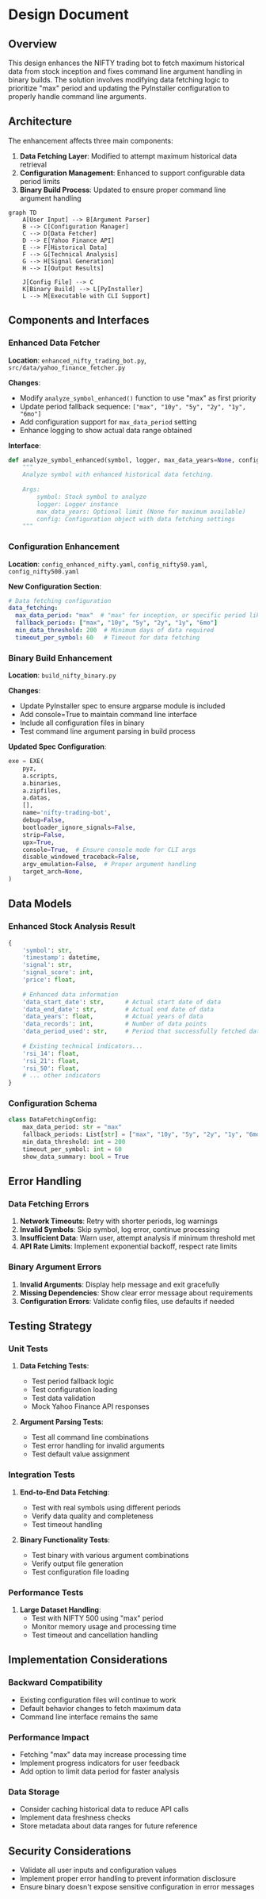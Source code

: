 # Design Document

## Overview

This design enhances the NIFTY trading bot to fetch maximum historical data from stock inception and fixes command line argument handling in binary builds. The solution involves modifying data fetching logic to prioritize "max" period and updating the PyInstaller configuration to properly handle command line arguments.

## Architecture

The enhancement affects three main components:

1. **Data Fetching Layer**: Modified to attempt maximum historical data retrieval
2. **Configuration Management**: Enhanced to support configurable data period limits
3. **Binary Build Process**: Updated to ensure proper command line argument handling

```mermaid
graph TD
    A[User Input] --> B[Argument Parser]
    B --> C[Configuration Manager]
    C --> D[Data Fetcher]
    D --> E[Yahoo Finance API]
    E --> F[Historical Data]
    F --> G[Technical Analysis]
    G --> H[Signal Generation]
    H --> I[Output Results]
    
    J[Config File] --> C
    K[Binary Build] --> L[PyInstaller]
    L --> M[Executable with CLI Support]
```

## Components and Interfaces

### Enhanced Data Fetcher

**Location**: `enhanced_nifty_trading_bot.py`, `src/data/yahoo_finance_fetcher.py`

**Changes**:
- Modify `analyze_symbol_enhanced()` function to use "max" as first priority
- Update period fallback sequence: `["max", "10y", "5y", "2y", "1y", "6mo"]`
- Add configuration support for `max_data_period` setting
- Enhance logging to show actual data range obtained

**Interface**:
```python
def analyze_symbol_enhanced(symbol, logger, max_data_years=None, config=None):
    """
    Analyze symbol with enhanced historical data fetching.
    
    Args:
        symbol: Stock symbol to analyze
        logger: Logger instance
        max_data_years: Optional limit (None for maximum available)
        config: Configuration object with data fetching settings
    """
```

### Configuration Enhancement

**Location**: `config_enhanced_nifty.yaml`, `config_nifty50.yaml`, `config_nifty500.yaml`

**New Configuration Section**:
```yaml
# Data fetching configuration
data_fetching:
  max_data_period: "max"  # "max" for inception, or specific period like "10y"
  fallback_periods: ["max", "10y", "5y", "2y", "1y", "6mo"]
  min_data_threshold: 200  # Minimum days of data required
  timeout_per_symbol: 60   # Timeout for data fetching
```

### Binary Build Enhancement

**Location**: `build_nifty_binary.py`

**Changes**:
- Update PyInstaller spec to ensure argparse module is included
- Add console=True to maintain command line interface
- Include all configuration files in binary
- Test command line argument parsing in build process

**Updated Spec Configuration**:
```python
exe = EXE(
    pyz,
    a.scripts,
    a.binaries,
    a.zipfiles,
    a.datas,
    [],
    name='nifty-trading-bot',
    debug=False,
    bootloader_ignore_signals=False,
    strip=False,
    upx=True,
    console=True,  # Ensure console mode for CLI args
    disable_windowed_traceback=False,
    argv_emulation=False,  # Proper argument handling
    target_arch=None,
)
```

## Data Models

### Enhanced Stock Analysis Result

```python
{
    'symbol': str,
    'timestamp': datetime,
    'signal': str,
    'signal_score': int,
    'price': float,
    
    # Enhanced data information
    'data_start_date': str,      # Actual start date of data
    'data_end_date': str,        # Actual end date of data
    'data_years': float,         # Actual years of data
    'data_records': int,         # Number of data points
    'data_period_used': str,     # Period that successfully fetched data
    
    # Existing technical indicators...
    'rsi_14': float,
    'rsi_21': float,
    'rsi_50': float,
    # ... other indicators
}
```

### Configuration Schema

```python
class DataFetchingConfig:
    max_data_period: str = "max"
    fallback_periods: List[str] = ["max", "10y", "5y", "2y", "1y", "6mo"]
    min_data_threshold: int = 200
    timeout_per_symbol: int = 60
    show_data_summary: bool = True
```

## Error Handling

### Data Fetching Errors

1. **Network Timeouts**: Retry with shorter periods, log warnings
2. **Invalid Symbols**: Skip symbol, log error, continue processing
3. **Insufficient Data**: Warn user, attempt analysis if minimum threshold met
4. **API Rate Limits**: Implement exponential backoff, respect rate limits

### Binary Argument Errors

1. **Invalid Arguments**: Display help message and exit gracefully
2. **Missing Dependencies**: Show clear error message about requirements
3. **Configuration Errors**: Validate config files, use defaults if needed

## Testing Strategy

### Unit Tests

1. **Data Fetching Tests**:
   - Test period fallback logic
   - Test configuration loading
   - Test data validation
   - Mock Yahoo Finance API responses

2. **Argument Parsing Tests**:
   - Test all command line combinations
   - Test error handling for invalid arguments
   - Test default value assignment

### Integration Tests

1. **End-to-End Data Fetching**:
   - Test with real symbols using different periods
   - Verify data quality and completeness
   - Test timeout handling

2. **Binary Functionality Tests**:
   - Test binary with various argument combinations
   - Verify output file generation
   - Test configuration file loading

### Performance Tests

1. **Large Dataset Handling**:
   - Test with NIFTY 500 using "max" period
   - Monitor memory usage and processing time
   - Test timeout and cancellation handling

## Implementation Considerations

### Backward Compatibility

- Existing configuration files will continue to work
- Default behavior changes to fetch maximum data
- Command line interface remains the same

### Performance Impact

- Fetching "max" data may increase processing time
- Implement progress indicators for user feedback
- Add option to limit data period for faster analysis

### Data Storage

- Consider caching historical data to reduce API calls
- Implement data freshness checks
- Store metadata about data ranges for future reference

## Security Considerations

- Validate all user inputs and configuration values
- Implement proper error handling to prevent information disclosure
- Ensure binary doesn't expose sensitive configuration in error messages